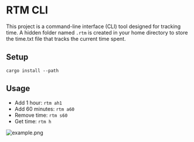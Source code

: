 # RTM CLI
This project is a command-line interface (CLI) tool designed for tracking time.
A hidden folder named ```.rtm``` is created in your home directory to store the time.txt file that tracks the current time spent.

## Setup
```cargo install --path```

## Usage
- Add 1 hour: ```rtm ah1```
- Add 60 minutes: ```rtm a60```
- Remove time: ```rtm s60```
- Get time: ```rtm h```

![example.png](example.png)